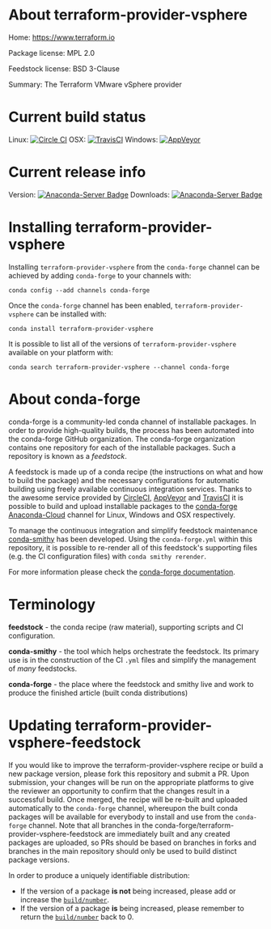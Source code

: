 About terraform-provider-vsphere
================================

Home: https://www.terraform.io

Package license: MPL 2.0

Feedstock license: BSD 3-Clause

Summary: The Terraform VMware vSphere provider



Current build status
====================

Linux: [![Circle CI](https://circleci.com/gh/conda-forge/terraform-provider-vsphere-feedstock.svg?style=shield)](https://circleci.com/gh/conda-forge/terraform-provider-vsphere-feedstock)
OSX: [![TravisCI](https://travis-ci.org/conda-forge/terraform-provider-vsphere-feedstock.svg?branch=master)](https://travis-ci.org/conda-forge/terraform-provider-vsphere-feedstock)
Windows: [![AppVeyor](https://ci.appveyor.com/api/projects/status/github/conda-forge/terraform-provider-vsphere-feedstock?svg=True)](https://ci.appveyor.com/project/conda-forge/terraform-provider-vsphere-feedstock/branch/master)

Current release info
====================
Version: [![Anaconda-Server Badge](https://anaconda.org/conda-forge/terraform-provider-vsphere/badges/version.svg)](https://anaconda.org/conda-forge/terraform-provider-vsphere)
Downloads: [![Anaconda-Server Badge](https://anaconda.org/conda-forge/terraform-provider-vsphere/badges/downloads.svg)](https://anaconda.org/conda-forge/terraform-provider-vsphere)

Installing terraform-provider-vsphere
=====================================

Installing `terraform-provider-vsphere` from the `conda-forge` channel can be achieved by adding `conda-forge` to your channels with:

```
conda config --add channels conda-forge
```

Once the `conda-forge` channel has been enabled, `terraform-provider-vsphere` can be installed with:

```
conda install terraform-provider-vsphere
```

It is possible to list all of the versions of `terraform-provider-vsphere` available on your platform with:

```
conda search terraform-provider-vsphere --channel conda-forge
```


About conda-forge
=================

conda-forge is a community-led conda channel of installable packages.
In order to provide high-quality builds, the process has been automated into the
conda-forge GitHub organization. The conda-forge organization contains one repository
for each of the installable packages. Such a repository is known as a *feedstock*.

A feedstock is made up of a conda recipe (the instructions on what and how to build
the package) and the necessary configurations for automatic building using freely
available continuous integration services. Thanks to the awesome service provided by
[CircleCI](https://circleci.com/), [AppVeyor](http://www.appveyor.com/)
and [TravisCI](https://travis-ci.org/) it is possible to build and upload installable
packages to the [conda-forge](https://anaconda.org/conda-forge)
[Anaconda-Cloud](http://docs.anaconda.org/) channel for Linux, Windows and OSX respectively.

To manage the continuous integration and simplify feedstock maintenance
[conda-smithy](http://github.com/conda-forge/conda-smithy) has been developed.
Using the ``conda-forge.yml`` within this repository, it is possible to re-render all of
this feedstock's supporting files (e.g. the CI configuration files) with ``conda smithy rerender``.

For more information please check the [conda-forge documentation](https://conda-forge.org/docs/).

Terminology
===========

**feedstock** - the conda recipe (raw material), supporting scripts and CI configuration.

**conda-smithy** - the tool which helps orchestrate the feedstock.
                   Its primary use is in the construction of the CI ``.yml`` files
                   and simplify the management of *many* feedstocks.

**conda-forge** - the place where the feedstock and smithy live and work to
                  produce the finished article (built conda distributions)


Updating terraform-provider-vsphere-feedstock
=============================================

If you would like to improve the terraform-provider-vsphere recipe or build a new
package version, please fork this repository and submit a PR. Upon submission,
your changes will be run on the appropriate platforms to give the reviewer an
opportunity to confirm that the changes result in a successful build. Once
merged, the recipe will be re-built and uploaded automatically to the
`conda-forge` channel, whereupon the built conda packages will be available for
everybody to install and use from the `conda-forge` channel.
Note that all branches in the conda-forge/terraform-provider-vsphere-feedstock are
immediately built and any created packages are uploaded, so PRs should be based
on branches in forks and branches in the main repository should only be used to
build distinct package versions.

In order to produce a uniquely identifiable distribution:
 * If the version of a package **is not** being increased, please add or increase
   the [``build/number``](http://conda.pydata.org/docs/building/meta-yaml.html#build-number-and-string).
 * If the version of a package **is** being increased, please remember to return
   the [``build/number``](http://conda.pydata.org/docs/building/meta-yaml.html#build-number-and-string)
   back to 0.